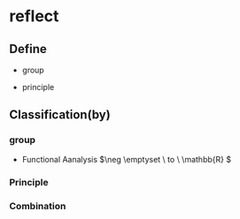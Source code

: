 # reflect

## Define

- group
  
- principle
  
## Classification(by)

### group

- Functional Aanalysis 
   $\neg \emptyset \ to \ \mathbb{R} $
  
### Principle

### Combination
